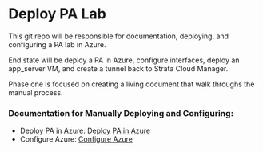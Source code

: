 # Deploy PA Lab

This git repo will be responsible for documentation, deploying, and configuring a PA lab in Azure.

End state will be deploy a PA in Azure, configure interfaces, deploy an app_server VM, and create a tunnel back to Strata Cloud Manager.

Phase one is focused on creating a living document that walk throughs the manual process.


### Documentation for Manually Deploying and Configuring:
* Deploy PA in Azure: [Deploy PA in Azure](document_fw_build/0_azure_deploy/azure_build.md)
* Configure Azure: [Configure Azure](document_fw_build/1_azure_configure/azure_configure.md)